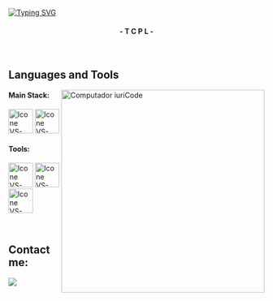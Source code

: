 [![Typing SVG](https://readme-typing-svg.herokuapp.com/?color=3b8ece&size=35&center=true&vCenter=true&width=1000&lines=Welcome+to+my+GitHub+profile!;My+name+is+Tcpl;I%27m+a+WhiteHat+Hacker+Focused+On+Networking)](https://git.io/typing-svg)

<h4 align="center"> - T
                     C
                     P
                     L -</h4>

<br>

## Languages and Tools

<img src="https://raw.githubusercontent.com/MicaelliMedeiros/micaellimedeiros/master/image/computer-illustration.png" min-width="400px" max-width="400px" width="400px" align="right" alt="Computador iuriCode">

#### Main Stack:
  [<img height="48px" width="48px" alt="Icone VS-Code" src="https://skillicons.dev/icons?i=python"/>]([https://www.learnpython.org/)
  [<img height="48px" width="48px" alt="Icone VS-Code" src="https://skillicons.dev/icons?i=cs"/>](https://learn.microsoft.com/en-us/dotnet/csharp/)

#### Tools:

  [<img height="48px" width="48px" alt="Icone VS-Code" src="https://skillicons.dev/icons?i=vscode"/>](https://code.visualstudio.com/)
  [<img height="48px" width="48px" alt="Icone VS-Code" src="https://skillicons.dev/icons?i=visualstudio"/>](https://visualstudio.com/)
  [<img height="48px" width="48px" alt="Icone VS-Code" src="https://skillicons.dev/icons?i=github"/>](https://github.com/)

<br>

## Contact me:
<div>
<a href="https://discord.com/users/470330202560659458" target="_blank"><img loading="lazy" src="https://img.shields.io/badge/-Discord-%234E59E0?style=for-the-badge&logo=discord&logoColor=white" target="_blank"></a>
</div>
